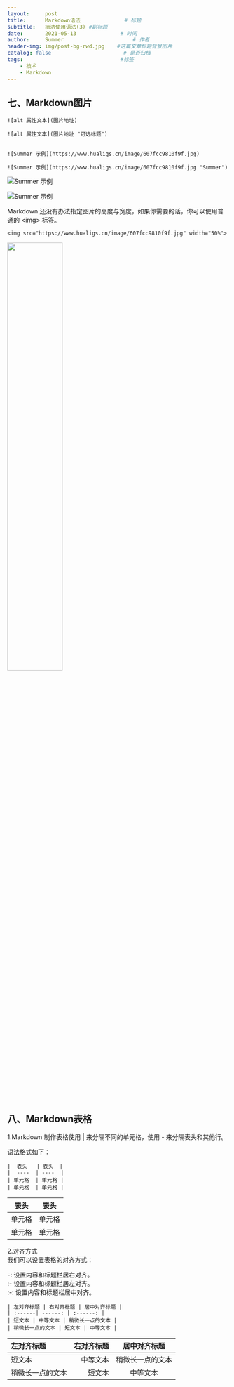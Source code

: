 ```yaml
---
layout:     post                   
title:      Markdown语法              # 标题 
subtitle:   简洁使用语法(3) #副标题
date:       2021-05-13              # 时间
author:     Summer                      # 作者
header-img: img/post-bg-rwd.jpg    #这篇文章标题背景图片
catalog: false                       # 是否归档
tags:                               #标签
    - 技术
    - Markdown
---
```

## 七、Markdown图片  
```
![alt 属性文本](图片地址)  

![alt 属性文本](图片地址 "可选标题")  


![Summer 示例](https://www.hualigs.cn/image/607fcc9810f9f.jpg)  

![Summer 示例](https://www.hualigs.cn/image/607fcc9810f9f.jpg "Summer")  

```  
![Summer 示例](https://www.hualigs.cn/image/607fcc9810f9f.jpg)    

![Summer 示例](https://www.hualigs.cn/image/607fcc9810f9f.jpg "Summer")   

Markdown 还没有办法指定图片的高度与宽度，如果你需要的话，你可以使用普通的 \<img> 标签。  

```
<img src="https://www.hualigs.cn/image/607fcc9810f9f.jpg" width="50%">  

```  

<img src="https://www.hualigs.cn/image/607fcc9810f9f.jpg" width="50%">  


## 八、Markdown表格 

1.Markdown 制作表格使用 \| 来分隔不同的单元格，使用 \- 来分隔表头和其他行。  

语法格式如下：  
```
|  表头   | 表头  |  
|  ----  | ----  |  
| 单元格  | 单元格 |  
| 单元格  | 单元格 |  
```

|  表头   | 表头  |  
|  ----  | ----  |  
| 单元格  | 单元格 |  
| 单元格  | 单元格 |    

2.对齐方式  
我们可以设置表格的对齐方式：  

-: 设置内容和标题栏居右对齐。  
:- 设置内容和标题栏居左对齐。  
:-: 设置内容和标题栏居中对齐。  

```
| 左对齐标题 | 右对齐标题 | 居中对齐标题 |
| :------| ------: | :------: |
| 短文本 | 中等文本 | 稍微长一点的文本 |
| 稍微长一点的文本 | 短文本 | 中等文本 |
```  

| 左对齐标题 | 右对齐标题 | 居中对齐标题 |
| :------| ------: | :------: |
| 短文本 | 中等文本 | 稍微长一点的文本 |
| 稍微长一点的文本 | 短文本 | 中等文本 |